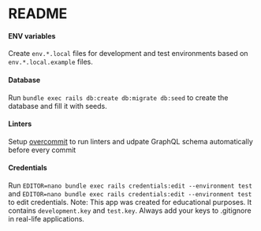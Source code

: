 # README

#### ENV variables

Create `env.*.local` files for development and test environments based on `env.*.local.example` files.

#### Database

Run `bundle exec rails db:create db:migrate db:seed` to create the database and fill it with seeds.


#### Linters

Setup [overcommit](https://github.com/sds/overcommit) to run linters and udpate GraphQL schema automatically before every commit

#### Credentials

Run `EDITOR=nano bundle exec rails credentials:edit --environment test` and `EDITOR=nano bundle exec rails credentials:edit --environment test`
to edit credentials.
Note: This app was created for educational purposes. It contains `development.key` and `test.key`.
Always add your keys to .gitignore in real-life applications.  
